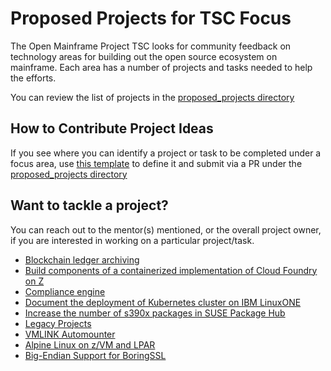 # Proposed Projects for TSC Focus

The Open Mainframe Project TSC looks for community feedback on technology areas for building out the open source ecosystem on mainframe. Each area has a number of projects and tasks needed to help the efforts.

You can review the list of projects in the [proposed_projects directory](/proposed_projects)

## How to Contribute Project Ideas

If you see where you can identify a project or task to be completed under a focus area, use [this template](/proposed_projects/0_TEMPLATE.md) to define it and submit via a PR under the [proposed_projects directory](/proposed_projects)

## Want to tackle a project?

You can reach out to the mentor(s) mentioned, or the overall project owner, if you are interested in working on a particular project/task.

  * [Blockchain ledger archiving](/proposed_projects/Blockchain%20ledger%20archiving.md)
  * [Build components of a containerized implementation of Cloud Foundry on Z](/proposed_projects/Build%20components%20of%20a%20containerized%20implementation%20of%20Cloud%20Foundry%20on%20Z.md)
  * [Compliance engine](/proposed_projects/Compliance%20engine.md)
  * [Document the deployment of Kubernetes cluster on IBM LinuxONE](proposed_projects/Document%20the%20deployment%20of%20Kubernetes%20cluster%20on%20IBM%20LinuxONE.md)
  * [Increase the number of s390x packages in SUSE Package Hub](proposed_projects/Increase%20the%20number%20of%20s390x%20packages%20in%20SUSE%20Package%20Hub.md)
  * [Legacy Projects](/proposed_projects/Legacy.md)
  * [VMLINK Automounter](/proposed_projects/VMLINK.md)
  * [Alpine Linux on z/VM and LPAR](/proposed_projects/Alpine.md)
  * [Big-Endian Support for BoringSSL](/proposed_projects/BoringSSL.md)
